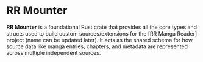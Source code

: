 # RR Mounter

**RR Mounter** is a foundational Rust crate that provides all the core types and structs used to build custom sources/extensions for the [RR Manga Reader] project (name can be updated later). It acts as the shared schema for how source data like manga entries, chapters, and metadata are represented across multiple independent sources.
